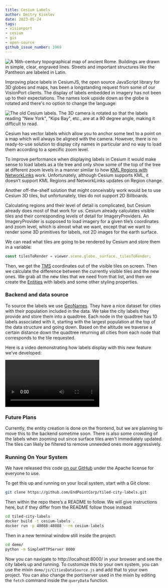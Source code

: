 ```yaml
---
title: Cesium Labels
author: Dmitry Kiselev
date: 2023-05-24
tags:
- visionport
- cesium
- gis
- open-source
github_issue_number: 1969
---
```


![A 16th-century topographical map of ancient Rome. Buildings are drawn in simple, clear, engraved lines. Streets and important structures like the Pantheon are labeled in Latin.](/blog/2023/05/cesium-labels/rome-map.webp)

<!-- Image: Topographical Map of Ancient Rome by Nicolas Beatrizet, 1557. Public domain, acquired from https://www.nga.gov/collection/art-object-page.112707.html -->

Improving place labels in CesiumJS, the open source JavaScript library for 3D globes and maps, has been a longstanding request from some of our VisionPort clients. The display of labels embedded in imagery has not been up to their expectations. The names look upside down as the globe is rotated and there's no option to change the language:

![The old Cesium labels. The 3D camera is rotated so that the labels reading "New York", "Kips Bay", etc., are at a 90 degree angle, making it difficult to read.](/blog/2023/05/cesium-labels/cesium-old-labels.webp)

Cesium has vector labels which allow you to anchor some text to a point on a map which will always be aligned with the camera. However, there is no ready-to-use solution to display city names in particular and no way to load them according to a specific zoom level.

To improve performance when displaying labels in Cesium it would make sense to load labels as a tile tree and only show some of the top of the tree at different zoom levels in a manner similar to how [KML Regions with NetworkLinks](https://developers.google.com/kml/documentation/regions?hl=en#smart-loading-of-region-based-network-links) work. Unfortunately, although Cesium supports KML, it doesn’t support KML Regions and NetworkLinks updates on Region change.

Another off-the-shelf solution that might conceivably work would be to use Cesium 3D tiles, but unfortunately, tiles do not support 2D Billboards.

Calculating regions and their level of detail is complicated, but Cesium already does most of that work for us. Cesium already calculates visible tiles and their corresponding levels of detail for ImageryProviders. An ImageryProvider is supposed to load imagery for a given tile’s coordinates and zoom level, which is almost what we want, except that we want to render some 3D primitives for labels, not 2D images for the earth surface.

We can read what tiles are going to be rendered by Cesium and store them in a variable:

```javascript
const tilesToRender = viewer.scene.globe._surface._tilesToRender;
```

Then, we get the [TMS](https://wiki.openstreetmap.org/wiki/TMS) coordinates out of the visible tiles on screen. Then we calculate the difference between the currently visible tiles and the new ones. We grab all the new tiles that we need from that list, and then we create the [Entities](https://cesium.com/learn/cesiumjs/ref-doc/Entity.html) with labels and some other styling properties.

### Backend and data source

To source the labels we use [GeoNames](https://www.geonames.org/). They have a nice dataset for cities with their population included in the data. We take the city labels they provide and store them into a quadtree. Each node in the quadtree has 10 labels associated with it, starting with the largest population at the top of the data structure and going down. Based on the altitude we traverse a certain distance down the quadtree returning all cities from each node that corresponds to the tile requested.

Here is a video demonstrating how labels display with this new feature we’ve developed:

<video type="video/mp4" controls src="/blog/2023/05/cesium-labels/cesium-new-labels.mp4" style="max-height:30rem;width:auto"></video>

### Future Plans

Currently, the entity creation is done on the frontend, but we are planning to move this to the backend sometime soon. There is also some crowding of the labels when zooming out since surface tiles aren't immediately updated. The tiles can likely be filtered to remove unneeded ones more aggressively.

### Running On Your System

We have released this code [on our GitHub](https://github.com/EndPointCorp/tiled-city-labels) under the Apache license for everyone to use.

To get this up and running on your local system, start with a Git clone:

```bash
git clone https://github.com/EndPointCorp/tiled-city-labels.git
```

Then within the repo there’s a README to follow. We will give instructions here, but if they differ from the README follow those instead:

```bash
cd tiled-city-labels
docker build -t cesium-labels .
docker run -p 48088:48088 --rm cesium-labels
```

Then in a new terminal window still inside the project:

```bash
cd demo/
python -m SimpleHTTPServer 8000
```

Now you can navigate to http://localhost:8000/ in your browser and see the city labels up and running. To customize this to your own system, you can use the mixin `demo/js/CitiesDataSource.js` and add that to your own project. You can also change the port/server used in the mixin by editing the `fetch` command inside the `queryData` function.
